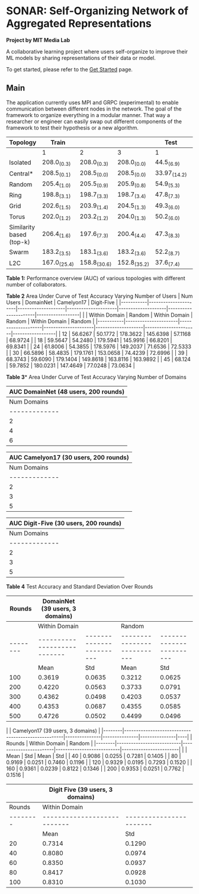 # SONAR: Self-Organizing Network of Aggregated Representations
**Project by MIT Media Lab**

A collaborative learning project where users self-organize to improve their ML models by sharing representations of their data or model. 

To get started, please refer to the [Get Started](./getting-started/getting-started.md) page.

## Main
The application currently uses MPI and GRPC (experimental) to enable communication between different nodes in the network. The goal of the framework to organize everything in a modular manner. That way a researcher or engineer can easily swap out different components of the framework to test their hypothesis or a new algorithm.

| Topology                   | Train                  |                     |                     | Test                   |                     |                     |
|----------------------------|------------------------|---------------------|---------------------|------------------------|---------------------|---------------------|
|                            | 1                      | 2                   | 3                   | 1                      | 2                   | 3                   |
| Isolated                   | 208.0<sub>(0.3)</sub>  | 208.0<sub>(0.3)</sub>| 208.0<sub>(0.0)</sub>| 44.5<sub>(6.9)</sub>  | 44.5<sub>(6.9)</sub>| 44.5<sub>(6.9)</sub>|
| Central*                   | 208.5<sub>(0.1)</sub>  | 208.5<sub>(0.0)</sub>| 208.5<sub>(0.0)</sub>| 33.97<sub>(14.2)</sub>| 33.97<sub>(14.2)</sub>| 33.97<sub>(14.2)</sub>|
| Random                     | 205.4<sub>(1.0)</sub>  | 205.5<sub>(0.9)</sub>| 205.9<sub>(0.8)</sub>| 54.9<sub>(5.3)</sub>  | 56.0<sub>(5.8)</sub>| 56.2<sub>(5.6)</sub>|
| Ring                       | 198.8<sub>(3.1)</sub>  | 198.7<sub>(3.3)</sub>| 198.7<sub>(3.4)</sub>| 47.8<sub>(7.3)</sub>  | 46.9<sub>(6.9)</sub>| 47.6<sub>(7.1)</sub>|
| Grid                       | 202.6<sub>(1.5)</sub>  | 203.9<sub>(1.4)</sub>| 204.5<sub>(1.3)</sub>| 49.3<sub>(6.0)</sub>  | 48.8<sub>(6.0)</sub>| 48.1<sub>(6.1)</sub>|
| Torus                      | 202.0<sub>(1.2)</sub>  | 203.2<sub>(1.2)</sub>| 204.0<sub>(1.3)</sub>| 50.2<sub>(6.0)</sub>  | 50.7<sub>(6.6)</sub>| 50.3<sub>(6.2)</sub>|
| Similarity based (top-k)   | 206.4<sub>(1.6)</sub>  | 197.6<sub>(7.3)</sub>| 200.4<sub>(4.4)</sub>| 47.3<sub>(8.3)</sub>  | 48.4<sub>(8.5)</sub>| 52.8<sub>(7.2)</sub>|
| Swarm                      | 183.2<sub>(3.5)</sub>  | 183.1<sub>(3.6)</sub>| 183.2<sub>(3.6)</sub>| 52.2<sub>(8.7)</sub>  | 52.3<sub>(8.7)</sub>| 52.4<sub>(8.6)</sub>|
| L2C                        | 167.0<sub>(25.4)</sub> | 158.8<sub>(30.6)</sub>| 152.8<sub>(35.2)</sub>| 37.6<sub>(7.4)</sub>  | 36.6<sub>(7.4)</sub>| 35.8<sub>(7.7)</sub>|

**Table 1:** Performance overview (AUC) of various topologies with different number of collaborators.

**Table 2** Area Under Curve of Test Accuracy Varying Number of Users
| Num Users |      DomainNet                            |     Camelyon17                           |      Digit-Five                         |
|-----------|----------------------|--------------------|---------------------|--------------------|----------------------|------------------|
|           | Within Domain        | Random             | Within Domain       | Random             | Within Domain        | Random           |
|-----------|----------------------|--------------------|---------------------|--------------------|----------------------|------------------|
|     12    | 56.6267              | 50.1772            | 178.3622            | 145.6398           | 57.1168              | 68.9724          |
|     18    | 59.5647              | 54.2480            | 179.5941            | 145.9916           | 66.8201              | 69.8341          |
|     24    | 61.8006              | 54.3855            | 178.5976            | 149.2037           | 71.6536              | 72.5333          |
|     30    | 66.5896              | 58.4835            | 179.1761            | 153.0658           | 74.4239              | 72.6996          |
|     39    | 68.3743              | 59.6090            | 179.1404            | 149.8618           | 163.8116             | 163.9892         |
|     45    | 68.124               | 59.7852            | 180.0231            | 147.4649           | 77.0248              | 73.0634          |


**Table 3*** Area Under Curve of Test Accuracy Varying Number of Domains

|   AUC DomainNet (48 users, 200 rounds)      |
|---------------------------------------------|
| Num Domains | Within Domain | Random        |
|-------------|---------------|---------------|
|   2         | 67.7514       | 58.7947       |
|   4         | 61.5723       | 50.2906       |
|   6         | 69.4671       | 47.7867       |

|   AUC Camelyon17 (30 users, 200 rounds)           |
|---------------------------------------------------|
| Num Domains | Within Domain       | Random        |
|-------------|---------------------|---------------|
|      2      | 179.7901            | 172.9167      |
|      3      | 179.1761            | 153.0658      |
|      5      | 176.5059            | 139.4547      |

|    AUC Digit-Five (30 users, 200 rounds)          |
|---------------------------------------------------|
| Num Domains | Within Domain       | Random        |
|-------------|---------------------|---------------|
|      2      | 71.8536             | 65.6555       |
|      3      | 74.4239             | 72.6996       |
|      5      | 77.3709             | 76.3041       |

**Table 4** Test Accuracy and Standard Deviation Over Rounds

| Rounds |          DomainNet (39 users, 3 domains)           |               |               |                    |
|--------|----------------------------------------------------|---------------|---------------|---------------|
|        |                  Within Domain    |                |                Random             |               |
|--------|---------------------------|------------------------|---------------------------|------------------------|
|        | Mean                      | Std                    | Mean                      | Std                    |
| 100    | 0.3619                    | 0.0635                 | 0.3212                    | 0.0625                 |
| 200    | 0.4220                    | 0.0563                 | 0.3733                    | 0.0791                 |
| 300    | 0.4362                    | 0.0498                 | 0.4203                    | 0.0537                 |
| 400    | 0.4353                    | 0.0687                 | 0.4355                    | 0.0585                 |
| 500    | 0.4726                    | 0.0502                 | 0.4499                    | 0.0496                 |



|        |          Camelyon17 (39 users, 3 domains)                                                               |
|--------|----------------------------------------------------|---------------|---------------|---------------|----|
| Rounds |                  Within Domain                     |                           Random                   |
|--------|---------------------------|------------------------|---------------------------|------------------------|
|        | Mean                      | Std                    | Mean                      | Std                    |
| 40     | 0.9086                    | 0.0255                 | 0.7281                    | 0.1405                 |
| 80     | 0.9169                    | 0.0251                 | 0.7460                    | 0.1196                 |
| 120    | 0.9329                    | 0.0195                 | 0.7293                    | 0.1520                 |
| 160    | 0.9361                    | 0.0239                 | 0.8122                    | 0.1346                 |
| 200    | 0.9353                    | 0.0251                 | 0.7762                    | 0.1516                 |

|        |          Digit Five (39 users, 3 domains)         |                                                   |
|--------|---------------------------------------------------|---------------------------------------------------|
| Rounds |             Within Domain |                       |                      Random                       |
|--------|---------------------------|-----------------------|---------------------------|-----------------------|
|        | Mean                      | Std                   | Mean                      | Std                   |
| 20     | 0.7314                    | 0.1290                | 0.6788                    | 0.0839                |
| 40     | 0.8080                    | 0.0974                | 0.8151                    | 0.0549                |
| 60     | 0.8350                    | 0.0937                | 0.8464                    | 0.0558                |
| 80     | 0.8417                    | 0.0928                | 0.8673                    | 0.0454                |
| 100    | 0.8310                    | 0.1030                | 0.8733                    | 0.0502                |
